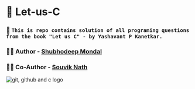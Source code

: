 # 🚀 Let-us-C  

### 💎 `This is repo contains solution of all programing questions from the book "Let us C" - by Yashavant P Kanetkar.`

 ###  ✍🏻 Author - [Shubhodeep Mondal](https://github.com/Spidy394)

  ### ✍🏼 Co-Author - [Souvik Nath](https://github.com/souvik3069)  
  
  ![git, github and c logo](https://skillicons.dev/icons?i=git,github,c)
